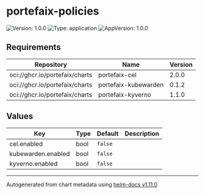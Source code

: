 # portefaix-policies

![Version: 1.0.0](https://img.shields.io/badge/Version-1.0.0-informational?style=flat-square) ![Type: application](https://img.shields.io/badge/Type-application-informational?style=flat-square) ![AppVersion: 1.0.0](https://img.shields.io/badge/AppVersion-1.0.0-informational?style=flat-square)

## Requirements

| Repository | Name | Version |
|------------|------|---------|
| oci://ghcr.io/portefaix/charts | portefaix-cel | 2.0.0 |
| oci://ghcr.io/portefaix/charts | portefaix-kubewarden | 0.1.2 |
| oci://ghcr.io/portefaix/charts | portefaix-kyverno | 1.1.0 |

## Values

| Key | Type | Default | Description |
|-----|------|---------|-------------|
| cel.enabled | bool | `false` |  |
| kubewarden.enabled | bool | `false` |  |
| kyverno.enabled | bool | `false` |  |

----------------------------------------------
Autogenerated from chart metadata using [helm-docs v1.11.0](https://github.com/norwoodj/helm-docs/releases/v1.11.0)
